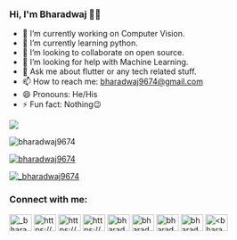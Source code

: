 ### Hi, I'm Bharadwaj 👋👋


- 🔭 I’m currently working on Computer Vision.
- 🌱 I’m currently learning python.
- 👯 I’m looking to collaborate on open source.
- 🤔 I’m looking for help with Machine Learning.
- 💬 Ask me about flutter or any tech related stuff.
- 📫 How to reach me: bharadwaj9674@gmail.com
- 😄 Pronouns: He/His
- ⚡ Fun fact: Nothing😉



![](https://visitor-badge.laobi.icu/badge?page_id=phanidharguttikonda0.phanidharguttikonda0)






<p align="left"> <img src="https://komarev.com/ghpvc/?username=bharadwaj9674&label=Profile%20views&color=0e75b6&style=flat" alt="bharadwaj9674" /> </p>

<p align="left"> <a href="https://github.com/ryo-ma/github-profile-trophy"><img src="https://github-profile-trophy.vercel.app/?username=bharadwaj9674" alt="bharadwaj9674" /></a> </p>

<p align="left"> <a href="https://twitter.com/_bharadwaj9674" target="blank"><img src="https://img.shields.io/twitter/follow/_bharadwaj9674?logo=twitter&style=for-the-badge" alt="_bharadwaj9674" /></a> </p>

<h3 align="left">Connect with me:</h3>
<p align="left">
<a href="https://twitter.com/_bharadwaj9674" target="blank"><img align="center" src="https://raw.githubusercontent.com/rahuldkjain/github-profile-readme-generator/master/src/images/icons/Social/twitter.svg" alt="_bharadwaj9674" height="30" width="40" /></a>
<a href="https://linkedin.com/in/bharadwaj9674/" target="blank"><img align="center" src="https://raw.githubusercontent.com/rahuldkjain/github-profile-readme-generator/master/src/images/icons/Social/linked-in-alt.svg" alt="https://www.linkedin.com/in/bharadwaj9674/" height="30" width="40" /></a>
<a href="https://stackoverflow.com/users/18067012/bharadwaj-madiraju" target="blank"><img align="center" src="https://raw.githubusercontent.com/rahuldkjain/github-profile-readme-generator/master/src/images/icons/Social/stack-overflow.svg" alt="https://stackoverflow.com/users/18067012/bharadwaj-madiraju" height="30" width="40" /></a>
<a href="https://kaggle.com/bharadwajmadiraju" target="blank"><img align="center" src="https://raw.githubusercontent.com/rahuldkjain/github-profile-readme-generator/master/src/images/icons/Social/kaggle.svg" alt="https://www.kaggle.com/bharadwajmadiraju" height="30" width="40" /></a>
<a href="https://instagram.com/bharadwaj.9674" target="blank"><img align="center" src="https://raw.githubusercontent.com/rahuldkjain/github-profile-readme-generator/master/src/images/icons/Social/instagram.svg" alt="bharadwaj.9674" height="30" width="40" /></a>
<a href="https://www.codechef.com/users/bharadwaj9674" target="blank"><img align="center" src="https://cdn.jsdelivr.net/npm/simple-icons@3.1.0/icons/codechef.svg" alt="bharadwaj9674" height="30" width="40" /></a>
<a href="https://www.hackerrank.com/bharadwaj9674" target="blank"><img align="center" src="https://raw.githubusercontent.com/rahuldkjain/github-profile-readme-generator/master/src/images/icons/Social/hackerrank.svg" alt="bharadwaj9674" height="30" width="40" /></a>
<a href="https://www.leetcode.com/bharadwaj9674" target="blank"><img align="center" src="https://raw.githubusercontent.com/rahuldkjain/github-profile-readme-generator/master/src/images/icons/Social/leet-code.svg" alt="bharadwaj9674" height="30" width="40" /></a>
<a href="https://auth.geeksforgeeks.org/user/<bharadwaj9674>/profile" target="blank"><img align="center" src="https://raw.githubusercontent.com/rahuldkjain/github-profile-readme-generator/master/src/images/icons/Social/geeks-for-geeks.svg" alt="<bharadwaj9674>/profile" height="30" width="40" /></a>
</p>
